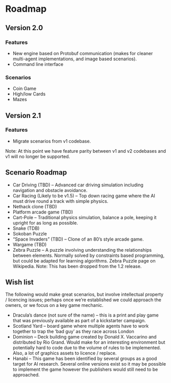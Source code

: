 # Roadmap

## Version 2.0

### Features

- New engine based on Protobuf communication (makes for cleaner multi-agent implementations, and image based scenarios).
- Command line interface

### Scenarios

- Coin Game
- High/low Cards
- Mazes

## Version 2.1

### Features

- Migrate scenarios from v1 codebase.

Note: At this point we have feature parity between v1 and v2 codebases and v1 will no longer be supported.

## Scenario Roadmap

- Car Driving (TBD) – Advanced car driving simulation including navigation and obstacle avoidance.
- Car Racing (Likely to be v1.5) – Top down racing game where the AI must drive round a track with simple physics.
- Nethack clone (TBD)
- Platform arcade game (TBD)
- Cart-Pole – Traditional physics simulation, balance a pole, keeping it upright for as long as possible.
- Snake (TDB)
- Sokoban Puzzle
- “Space Invaders” (TBD) – Clone of an 80’s style arcade game.
- Wargame (TBD)
- Zebra Puzzle – A puzzle involving understanding the relationships between elements. Normally solved by constraints based programming, but could be adapted for learning algorithms. Zebra Puzzle page on Wikipedia. Note: This has been dropped from the 1.2 release.

## Wish list

The following would make great scenarios, but involve intellectual property / licencing issues; perhaps once we’re established we could approach the owners, or we focus on a key game mechanic.

- Dracula’s dance (not sure of the name) – this is a print and play game that was previously available as part of a kickstarter campaign.
- Scotland Yard – board game where multiple agents have to work together to trap the ‘bad guy’ as they race across London
- Dominion – Deck building game created by Donald X. Vaccarino and distributed by Rio Grand. Would make for an interesting environment but potentially hard to code due to the volume of rules to be implemented. Also, a lot of graphics assets to licence / replace.
- Hanabi – This game has been identified by several groups as a good target for AI research. Several online versions exist so it may be possible to implement the game however the publishers would still need to be approached.